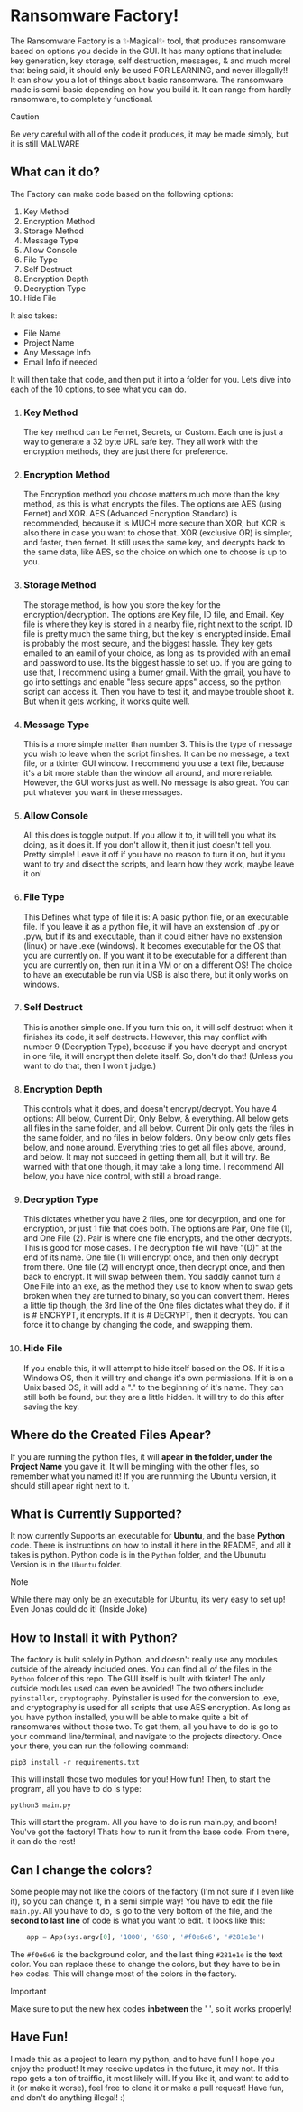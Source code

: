 # Ransomware Factory!
The Ransomware Factory is a ✨Magical✨ tool, that produces ransomware based on options you decide in the GUI. It has many options that include: key generation, key storage, self destruction, messages, & and much more! that being said, it should only be used FOR LEARNING, and never illegally!! It can show you a lot of things about basic ransomware. The ransomware made is semi-basic depending on how you build it. It can range from hardly ransomware, to completely functional.
> [!CAUTION]
> Be very careful with all of the code it produces, it may be made simply, but it is still MALWARE


## What can it do?
The Factory can make code based on the following options:
1. Key Method
2. Encryption Method
3. Storage Method
4. Message Type
5. Allow Console
6. File Type
7. Self Destruct
8. Encryption Depth
9. Decryption Type
10. Hide File

It also takes:

- File Name
- Project Name
- Any Message Info
- Email Info if needed

It will then take that code, and then put it into a folder for you. Lets dive into each of the 10 options, to see what you can do.
1. ### Key Method
   The key method can be Fernet, Secrets, or Custom. Each one is just a way to generate a 32 byte URL safe key. They all work with the encryption methods, they are just there for preference.
2. ### Encryption Method
    The Encryption method you choose matters much more than the key method, as this is what encrypts the files. The options are AES (using Fernet) and XOR. AES (Advanced Encryption Standard) is recommended, because it is MUCH more secure than XOR, but XOR is also there in case you want to chose that. XOR (exclusive OR) is simpler, and faster, then fernet. It still uses the same key, and decrypts back to the same data, like AES, so the choice on which one to choose is up to you.
  
3. ### Storage Method
   The storage method, is how you store the key for the encryption/decryption. The options are Key file, ID file, and Email. Key file is where they key is stored in a nearby file, right next to the script. ID file is pretty much the same thing, but the key is encrypted inside. Email is probably the most secure, and the biggest hassle. They key gets emailed to an eamil of your choice, as long as its provided with an email and password to use. Its the biggest hassle to set up. If you are going to use that, I recommend using a burner gmail. With the gmail, you have to go into settings and enable "less secure apps" access, so the python script can access it. Then you have to test it, and maybe trouble shoot it. But when it gets working, it works quite well.

4. ### Message Type
   This is a more simple matter than number 3. This is the type of message you wish to leave when the script finishes. It can be no message, a text file, or a tkinter GUI window. I recommend you use a text file, because it's a bit more stable than the window all around, and more reliable. However, the GUI works just as well. No message is also great. You can put whatever you want in these messages.

5. ### Allow Console
   All this does is toggle output. If you allow it to, it will tell you what its doing, as it does it. If you don't allow it, then it just doesn't tell you. Pretty simple! Leave it off if you have no reason to turn it on, but it you want to try and disect the scripts, and learn how they work, maybe leave it on!

6. ### File Type
   This Defines what type of file it is: A basic python file, or an executable file. If you leave it as a python file, it will have an exstension of .py or .pyw, but if its and executable, than it could either have no exstension (linux) or have .exe (windows). It becomes executable for the OS that you are currently on. If you want it to be executable for a different than you are currently on, then run it in a VM or on a different OS! The choice to have an executable be run via USB is also there, but it only works on windows.

7. ### Self Destruct
   This is another simple one. If you turn this on, it will self destruct when it finishes its code, it self destructs. However, this may conflict with number 9 (Decryption Type), because if you have decrypt and encrypt in one file, it will encrypt then delete itself. So, don't do that! (Unless you want to do that, then I won't judge.)

8. ### Encryption Depth
   This controls what it does, and doesn't encrypt/decrypt. You have 4 options: All below, Current Dir, Only Below, & everything. All below gets all files in the same folder, and all below. Current Dir only gets the files in the same folder, and no files in below folders. Only below only gets files below, and none around. Everything tries to get all files above, around, and below. It may not succeed in getting them all, but it will try. Be warned with that one though, it may take a long time. I recommend All below, you have nice control, with still a broad range.

9. ### Decryption Type
    This dictates whether you have 2 files, one for decyrption, and one for encryption, or just 1 file that does both. The options are Pair, One file (1), and One File (2). Pair is where one file encrypts, and the other decrypts. This is good for mose cases. The decryption file will have "(D)" at the end of its name. One file (1) will encrypt once, and then only decrypt from there. One file (2) will encrypt once, then decrypt once, and then back to encrypt. It will swap between them. You saddly cannot turn a One File into an exe, as the method they use to know when to swap gets broken when they are turned to binary, so you can convert them. Heres a little tip though, the 3rd line of the One files dictates what they do. if it is # ENCRYPT, it encrypts. If it is # DECRYPT, then it decrypts. You can force it to change by changing the code, and swapping them.

10. ### Hide File
    If you enable this, it will attempt to hide itself based on the OS. If it is a Windows OS, then it will try and change it's own permissions. If it is on a Unix based OS, it will add a "." to the beginning of it's name. They can still both be found, but they are a little hidden. It will try to do this after saving the key.

## Where do the Created Files Apear?
If you are running the python files, it will **apear in the folder, under the Project Name** you gave it. It will be mingling with the other files, so remember what you named it! If you are runnning the Ubuntu version, it should still apear right next to it.

## What is Currently Supported?
It now currently Supports an executable for **Ubuntu**, and the base **Python** code. There is instructions on how to install it here in the README, and all it takes is python. Python code is in the `Python` folder, and the Ubunutu Version is in the `Ubuntu` folder.
> [!NOTE]
> While there may only be an executable for Ubuntu, its very easy to set up! Even Jonas could do it! (Inside Joke)
## How to Install it with Python?
The factory is bulit solely in Python, and doesn't really use any modules outside of the already included ones. You can find all of the files in the `Python` folder of this repo. The GUI itself is built with tkinter! The only outside modules used can even be avoided! The two others include: `pyinstaller`, `cryptography`. Pyinstaller is used for the conversion to .exe, and cryptography is used for all scripts that use AES encryption. As long as you have python installed, you will be able to make quite a bit of ransomwares without those two. To get them, all you have to do is go to your command line/terminal, and navigate to the projects directory. Once your there, you can run the following command:
```console
pip3 install -r requirements.txt
```
This will install those two modules for you! How fun! Then, to start the program, all you have to do is type:
```console
python3 main.py
```
This will start the program. All you have to do is run main.py, and boom! You've got the factory! Thats how to run it from the base code. From there, it can do the rest!

## Can I change the colors?
Some people may not like the colors of the factory (I'm not sure if I even like it), so you can change it, in a semi simple way! You have to edit the file `main.py`. All you have to do, is go to the very bottom of the file, and the <b>second to last line</b> of code is what you want to edit. It looks like this:
```python
	app = App(sys.argv[0], '1000', '650', '#f0e6e6', '#281e1e')
```
The `#f0e6e6` is the background color, and the last thing `#281e1e` is the text color. You can replace these to change the colors, but they have to be in hex codes. This will change most of the colors in the factory.
> [!IMPORTANT]
> Make sure to put the new hex codes **inbetween** the ' ', so it works properly!

## Have Fun!
I made this as a project to learn my python, and to have fun! I hope you enjoy the product! It may receive updates in the future, it may not. If this repo gets a ton of traiffic, it most likely will. If you like it, and want to add to it (or make it worse), feel free to clone it or make a pull request! Have fun, and don't do anything illegal! :)
